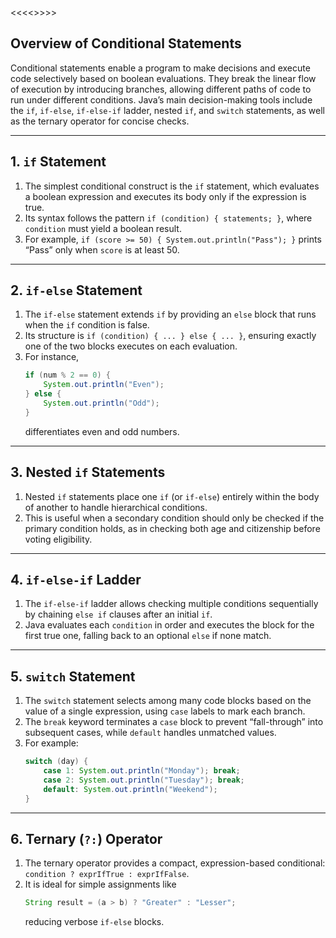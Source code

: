 <<<<<Conditional Statement>>>>>

## Overview of Conditional Statements

Conditional statements enable a program to make decisions and execute code selectively based on boolean evaluations. They break the linear flow of execution by introducing branches, allowing different paths of code to run under different conditions. Java’s main decision-making tools include the `if`, `if-else`, `if-else-if` ladder, nested `if`, and `switch` statements, as well as the ternary operator for concise checks.

---

## 1. `if` Statement

1. The simplest conditional construct is the `if` statement, which evaluates a boolean expression and executes its body only if the expression is true.  
2. Its syntax follows the pattern `if (condition) { statements; }`, where `condition` must yield a boolean result.  
3. For example, `if (score >= 50) { System.out.println("Pass"); }` prints “Pass” only when `score` is at least 50.

---

## 2. `if-else` Statement

1. The `if-else` statement extends `if` by providing an `else` block that runs when the `if` condition is false.  
2. Its structure is `if (condition) { ... } else { ... }`, ensuring exactly one of the two blocks executes on each evaluation.  
3. For instance,  
   ```java
   if (num % 2 == 0) {
       System.out.println("Even");
   } else {
       System.out.println("Odd");
   }
   ```  
   differentiates even and odd numbers.

---

## 3. Nested `if` Statements

1. Nested `if` statements place one `if` (or `if-else`) entirely within the body of another to handle hierarchical conditions.  
2. This is useful when a secondary condition should only be checked if the primary condition holds, as in checking both age and citizenship before voting eligibility.

---

## 4. `if-else-if` Ladder

1. The `if-else-if` ladder allows checking multiple conditions sequentially by chaining `else if` clauses after an initial `if`.  
2. Java evaluates each `condition` in order and executes the block for the first true one, falling back to an optional `else` if none match.

---

## 5. `switch` Statement

1. The `switch` statement selects among many code blocks based on the value of a single expression, using `case` labels to mark each branch.  
2. The `break` keyword terminates a `case` block to prevent “fall-through” into subsequent cases, while `default` handles unmatched values.  
3. For example:  
   ```java
   switch (day) {
       case 1: System.out.println("Monday"); break;
       case 2: System.out.println("Tuesday"); break;
       default: System.out.println("Weekend");
   }

---

## 6. Ternary (`?:`) Operator

1. The ternary operator provides a compact, expression-based conditional: `condition ? exprIfTrue : exprIfFalse`.  
2. It is ideal for simple assignments like  
   ```java
   String result = (a > b) ? "Greater" : "Lesser";
   ```  
   reducing verbose `if-else` blocks.